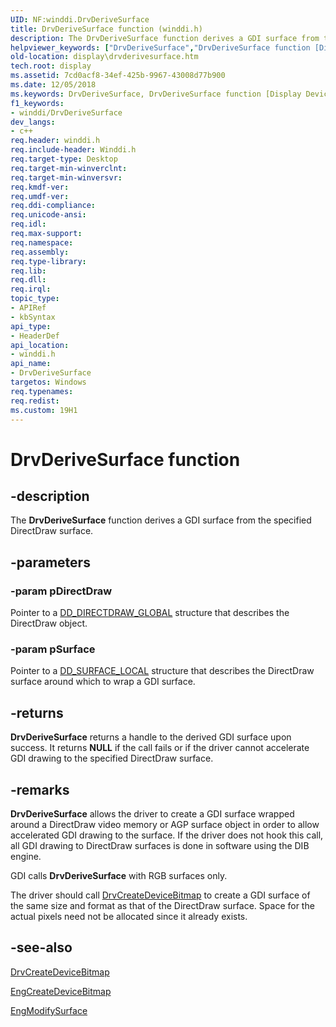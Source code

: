 ```yaml
---
UID: NF:winddi.DrvDeriveSurface
title: DrvDeriveSurface function (winddi.h)
description: The DrvDeriveSurface function derives a GDI surface from the specified DirectDraw surface.
helpviewer_keywords: ["DrvDeriveSurface","DrvDeriveSurface function [Display Devices]","ddifncs_b38de767-eeaf-4120-8711-6f3319a53058.xml","display.drvderivesurface","winddi/DrvDeriveSurface"]
old-location: display\drvderivesurface.htm
tech.root: display
ms.assetid: 7cd0acf8-34ef-425b-9967-43008d77b900
ms.date: 12/05/2018
ms.keywords: DrvDeriveSurface, DrvDeriveSurface function [Display Devices], ddifncs_b38de767-eeaf-4120-8711-6f3319a53058.xml, display.drvderivesurface, winddi/DrvDeriveSurface
f1_keywords:
- winddi/DrvDeriveSurface
dev_langs:
- c++
req.header: winddi.h
req.include-header: Winddi.h
req.target-type: Desktop
req.target-min-winverclnt: 
req.target-min-winversvr: 
req.kmdf-ver: 
req.umdf-ver: 
req.ddi-compliance: 
req.unicode-ansi: 
req.idl: 
req.max-support: 
req.namespace: 
req.assembly: 
req.type-library: 
req.lib: 
req.dll: 
req.irql: 
topic_type:
- APIRef
- kbSyntax
api_type:
- HeaderDef
api_location:
- winddi.h
api_name:
- DrvDeriveSurface
targetos: Windows
req.typenames: 
req.redist: 
ms.custom: 19H1
---
```


# DrvDeriveSurface function


## -description


The <b>DrvDeriveSurface</b> function derives a GDI surface from the specified DirectDraw surface.


## -parameters




### -param pDirectDraw

Pointer to a <a href="https://docs.microsoft.com/windows/desktop/api/ddrawint/ns-ddrawint-dd_directdraw_global">DD_DIRECTDRAW_GLOBAL</a> structure that describes the DirectDraw object.


### -param pSurface

Pointer to a <a href="https://docs.microsoft.com/windows/desktop/api/ddrawint/ns-ddrawint-dd_surface_local">DD_SURFACE_LOCAL</a> structure that describes the DirectDraw surface around which to wrap a GDI surface.


## -returns



<b>DrvDeriveSurface</b> returns a handle to the derived GDI surface upon success. It returns <b>NULL</b> if the call fails or if the driver cannot accelerate GDI drawing to the specified DirectDraw surface.




## -remarks



<b>DrvDeriveSurface</b> allows the driver to create a GDI surface wrapped around a DirectDraw video memory or AGP surface object in order to allow accelerated GDI drawing to the surface. If the driver does not hook this call, all GDI drawing to DirectDraw surfaces is done in software using the DIB engine.

GDI calls <b>DrvDeriveSurface</b> with RGB surfaces only.

The driver should call <a href="https://docs.microsoft.com/windows/desktop/api/winddi/nf-winddi-drvcreatedevicebitmap">DrvCreateDeviceBitmap</a> to create a GDI surface of the same size and format as that of the DirectDraw surface. Space for the actual pixels need not be allocated since it already exists.




## -see-also




<a href="https://docs.microsoft.com/windows/desktop/api/winddi/nf-winddi-drvcreatedevicebitmap">DrvCreateDeviceBitmap</a>



<a href="https://docs.microsoft.com/windows/desktop/api/winddi/nf-winddi-engcreatedevicebitmap">EngCreateDeviceBitmap</a>



<a href="https://docs.microsoft.com/windows/desktop/api/winddi/nf-winddi-engmodifysurface">EngModifySurface</a>
 

 

